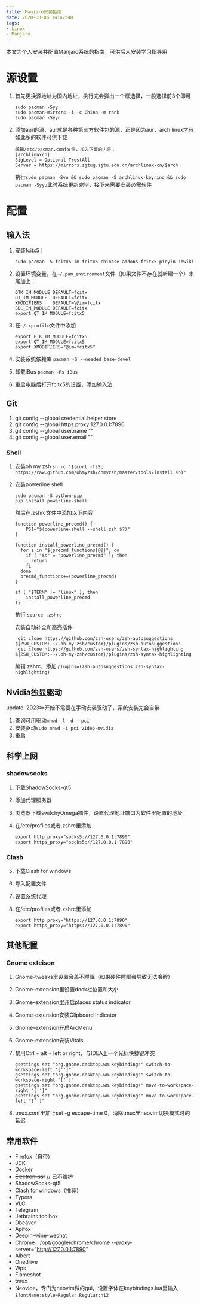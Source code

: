 ```yaml
---
title: Manjaro安装指南
date: 2020-08-06 14:42:48
tags:
- Linux
- Manjaro
---
```


本文为个人安装并配置Manjaro系统的指南，可供后人安装学习指导用

<!--more-->

# 源设置
1. 首先更换源地址为国内地址，执行完会弹出一个框选择，一般选择前3个即可

   ```shell
   sudo pacman -Syy
   sudo pacman-mirrors -i -c China -m rank
   sudo pacman -Syyu	
   ```

2. 添加aur的源，aur就是各种第三方软件包的源，正是因为aur，arch linux才有如此多的软件可供下载

   ```shell
   编辑/etc/pacman.conf文件，加入下面的内容：
   [archlinuxcn]
   SigLevel = Optional TrustAll
   Server = https://mirrors.sjtug.sjtu.edu.cn/archlinux-cn/$arch
   ```

   执行`sudo pacman -Syu && sudo pacman -S archlinux-keyring && sudo pacman -Syyu`此时系统更新完毕，接下来需要安装必需软件



# 配置

## 输入法

1. 安装fcitx5：

   ```shell
   sudo pacman -S fcitx5-im fcitx5-chinese-addons fcitx5-pinyin-zhwiki
   ```

2. 设置环境变量，在`~/.pam_environment`文件（如果文件不存在就新建一个）末尾加上：

   ```shell
   GTK_IM_MODULE DEFAULT=fcitx
   QT_IM_MODULE  DEFAULT=fcitx
   XMODIFIERS    DEFAULT=\@im=fcitx
   SDL_IM_MODULE DEFAULT=fcitx
   export QT_IM_MODULE=fcitx5
   ```
   
3. 在`~/.xprofile`文件中添加
   ```shell
   export GTK_IM_MODULE=fcitx5
   export QT_IM_MODULE=fcitx5
   export XMODIFIERS="@im=fcitx5"
   ```
4. 安装系统依赖库 `pacman -S --needed base-devel`

5. 卸载iBus `pacman -Rs iBus`
   
6. 重启电脑后打开fcitx5的设置，添加输入法

## Git
1. git config --global credential.helper store
2. git config --global https.proxy 127.0.0.1:7890
3. git config --global user.name ""
4. git config --global user.email ""

### Shell

1. 安装oh my zsh `sh -c "$(curl -fsSL https://raw.github.com/ohmyzsh/ohmyzsh/master/tools/install.sh)"`

2. 安装powerline shell

   ``` shell
   sudo pacman -S python-pip
   pip install powerline-shell
   ```

   然后在.zshrc文件中添加以下内容

   ```
   function powerline_precmd() {
       PS1="$(powerline-shell --shell zsh $?)"
   }
   
   function install_powerline_precmd() {
     for s in "${precmd_functions[@]}"; do
       if [ "$s" = "powerline_precmd" ]; then
         return
       fi
     done
     precmd_functions+=(powerline_precmd)
   }
   
   if [ "$TERM" != "linux" ]; then
       install_powerline_precmd
   fi
   ```

   执行 `source .zshrc`

   安装自动补全和高亮插件

    ```shell
     git clone https://github.com/zsh-users/zsh-autosuggestions ${ZSH_CUSTOM:-~/.oh-my-zsh/custom}/plugins/zsh-autosuggestions
     git clone https://github.com/zsh-users/zsh-syntax-highlighting ${ZSH_CUSTOM:-~/.oh-my-zsh/custom}/plugins/zsh-syntax-highlighting
    ```

   编辑.zshrc，添加 `plugins=(zsh-autosuggestions zsh-syntax-highlighting)`

## Nvidia独显驱动

update: 2023年开始不需要在手动安装驱动了，系统安装完会自带

1. 查询可用驱动`mhwd -l -d --pci`
2. 安装驱动`sudo mhwd -i pci video-nvidia`
3. 重启

## 科学上网

### shadowsocks

1. 下载ShadowSocks-qt5

2. 添加代理服务器

3. 浏览器下载switchyOmega插件，设置代理地址端口为软件里配置的地址

4. 在/etc/profiles或者.zshrc里添加

   ```shell 
   export http_proxy="socks5://127.0.0.1:7890"
   export https_proxy="socks5://127.0.0.1:7890"
   ```
### Clash

5. 下载Clash for windows

6. 导入配置文件

7. 设置系统代理

8. 在/etc/profiles或者.zshrc里添加

   ```shell 
   export http_proxy="https://127.0.0.1:7890"
   export https_proxy="https://127.0.0.1:7890"
   ```

## 其他配置

### Gnome exteison

1. Gnome-tweaks里设置合盖不睡眠（如果硬件睡眠会导致无法唤醒）

2. Gnome-extension里设置dock栏位置和大小

3. Gnome-extension里开启places status indicator

4. Gnome-extension安装Clipboard Indicator

5. Gnome-extension开启ArcMenu

6. Gnome-extension安装Vitals

7. 禁用Ctrl + alt + left or right，与IDEA上一个光标快捷键冲突

   ```shell
   gsettings set "org.gnome.desktop.wm.keybindings" switch-to-workspace-left "['']"
   gsettings set "org.gnome.desktop.wm.keybindings" switch-to-workspace-right "['']"
   gsettings set "org.gnome.desktop.wm.keybindings" move-to-workspace-right "['']"
   gsettings set "org.gnome.desktop.wm.keybindings" move-to-workspace-left "['']"
   ```

8. tmux.conf里加上set -g escape-time 0，消除tmux里neovim切换模式时的延迟

## 常用软件

- Firefox（自带）
- JDK
- Docker
- ~~Electron-ssr~~ // 已不维护
- ShadowSocks-qt5
- Clash for windows（推荐）
- Typora
- VLC
- Telegram
- Jetbrains toolbox 
- Dbeaver
- Apifox
- Deepin-wine-wechat
- Chrome，/opt/google/chrome/chrome --proxy-server="http://127.0.0.1:7890" 
- Albert
- Onedrive
- Wps
- ~~Flameshot~~
- tmux
- Neovide，专门为neovim做的gui，设置字体在keybindings.lua里输入`$fontName:style=Regular,Regular:h12`

